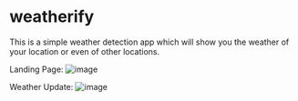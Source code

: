 # weatherify
This is a simple weather detection app which will show you the weather of your location or even of other locations.

Landing Page:
![image](https://user-images.githubusercontent.com/74721433/233626752-21f3794e-0773-4967-8006-d4a673ac57c0.png)

Weather Update:
![image](https://user-images.githubusercontent.com/74721433/233626814-5e9eda8c-8812-4aef-bc49-22775e50f374.png)
